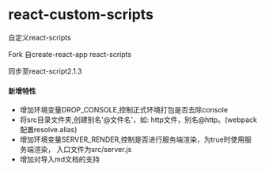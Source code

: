 # react-custom-scripts

自定义react-scripts

Fork 自create-react-app react-scripts

同步至react-script2.1.3

#### 新增特性

+ 增加环境变量DROP_CONSOLE,控制正式环境打包是否去除console
+ 将src目录文件夹,创建别名'@文件名'，如: http文件，别名@http。(webpack配置resolve.alias)
+ 增加环境变量SERVER_RENDER,控制是否进行服务端渲染，为true时使用服务端渲染，
入口文件为src/server.js
+ 增加对导入md文档的支持
